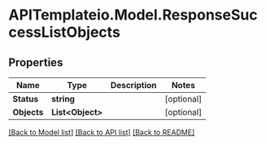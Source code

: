 # APITemplateio.Model.ResponseSuccessListObjects

## Properties

Name | Type | Description | Notes
------------ | ------------- | ------------- | -------------
**Status** | **string** |  | [optional] 
**Objects** | **List&lt;Object&gt;** |  | [optional] 

[[Back to Model list]](../README.md#documentation-for-models) [[Back to API list]](../README.md#documentation-for-api-endpoints) [[Back to README]](../README.md)

